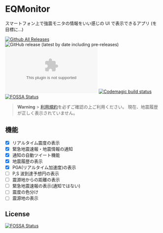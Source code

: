 # EQMonitor

スマートフォン上で強震モニタの情報をいい感じの UI で表示できるアプリ
(を目標に…)

[![Github All Releases](https://img.shields.io/github/downloads/EQMonitor/EQMonitor/total.svg)]() ![GitHub release (latest by date including pre-releases)](https://img.shields.io/github/v/release/EQMonitor/EQMonitor?color=blue&include_prereleases&label=Release)
![GitHub release (latest by date and asset including pre-releases)](https://img.shields.io/github/downloads-pre/EQMonitor/EQMonitor/latest/app-release.apk)
[![Codemagic build status](https://api.codemagic.io/apps/621bb2a4bc3d3d2156cab924/621bb2a4bc3d3d2156cab923/status_badge.svg)](https://codemagic.io/apps/621bb2a4bc3d3d2156cab924/621bb2a4bc3d3d2156cab923/latest_build)
[![FOSSA Status](https://app.fossa.com/api/projects/git%2Bgithub.com%2FEQMonitor%2FEQMonitor.svg?type=shield)](https://app.fossa.com/projects/git%2Bgithub.com%2FEQMonitor%2FEQMonitor?ref=badge_shield)

> **Warning** > [利用規約](https://github.com/EQMonitor/EQMonitor/blob/main/docs/policy.md)を必ずご確認の上ご利用ください。
> 現在、地震履歴が正しく表示されていません。

## **機能**

- [x] リアルタイム震度の表示
- [x] 緊急地震速報・地震情報の通知
- [x] 通知の自動ツイート機能
- [x] 地震履歴の表示
- [x] PGA(リアルタイム加速度)の表示
- [ ] P,S 波到達予想円の表示
- [ ] 震源地からの距離の表示
- [ ] 緊急地震速報の表示(通知ではない)
- [ ] 震度の色分け
- [ ] 震源地の表示

## License

[![FOSSA Status](https://app.fossa.com/api/projects/git%2Bgithub.com%2FEQMonitor%2FEQMonitor.svg?type=large)](https://app.fossa.com/projects/git%2Bgithub.com%2FEQMonitor%2FEQMonitor?ref=badge_large)
